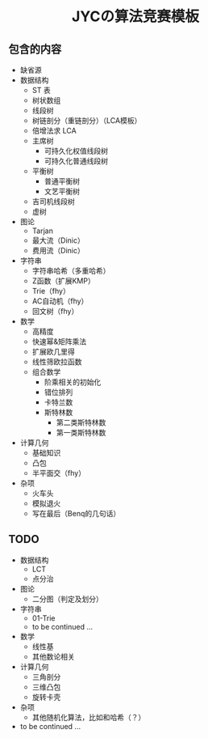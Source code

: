 # <center>JYCの算法竞赛模板</center>

## 包含的内容

- 缺省源
- 数据结构
  - ST 表
  - 树状数组
  - 线段树
  - 树链剖分（重链剖分）（LCA模板）
  - 倍增法求 LCA
  - 主席树
    - 可持久化权值线段树
    - 可持久化普通线段树
  - 平衡树
    - 普通平衡树
    - 文艺平衡树
  - 吉司机线段树
  - 虚树
- 图论
  - Tarjan
  - 最大流（Dinic）
  - 费用流（Dinic）
- 字符串
  - 字符串哈希（多重哈希）
  - Z函数（扩展KMP）
  - Trie（fhy）
  - AC自动机（fhy）
  - 回文树（fhy）
- 数学
  - 高精度
  - 快速幂&矩阵乘法
  - 扩展欧几里得
  - 线性筛欧拉函数
  - 组合数学
    - 阶乘相关的初始化
    - 错位排列
    - 卡特兰数
    - 斯特林数
      - 第二类斯特林数
      - 第一类斯特林数
- 计算几何
  - 基础知识
  - 凸包
  - 半平面交（fhy）
- 杂项
  - 火车头
  - 模拟退火
  - 写在最后（Benq的几句话）

## TODO

- 数据结构
  - LCT
  - 点分治
- 图论
  - 二分图（判定及划分）
- 字符串
  - 01-Trie
  - to be continued ...
- 数学
  - 线性基
  - 其他数论相关
- 计算几何
  - 三角剖分
  - 三维凸包 
  - 旋转卡壳
- 杂项
  - 其他随机化算法，比如和哈希（？）
- to be continued ...